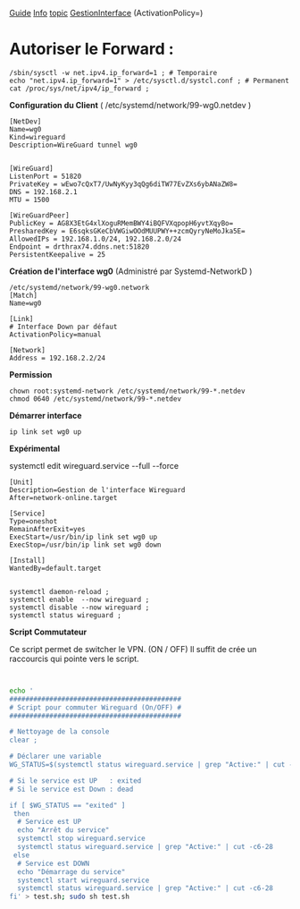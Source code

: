 [Guide](https://www.freedesktop.org/software/systemd/man/systemd.network.html)
[Info](https://github.com/systemd/systemd/blob/a2088fd025deb90839c909829e27eece40f7fce4/NEWS)
[topic](https://qastack.fr/server/753977/how-to-properly-permanent-enable-ip-forwarding-in-linux-with-systemd)
[GestionInterface](https://man.archlinux.org/man/systemd.network.5) (ActivationPolicy=)

# Autoriser le Forward :
```
/sbin/sysctl -w net.ipv4.ip_forward=1 ; # Temporaire 
echo "net.ipv4.ip_forward=1" > /etc/sysctl.d/systcl.conf ; # Permanent
cat /proc/sys/net/ipv4/ip_forward ; 
```


**Configuration du Client** ( /etc/systemd/network/99-wg0.netdev )
```
[NetDev]
Name=wg0
Kind=wireguard
Description=WireGuard tunnel wg0


[WireGuard]
ListenPort = 51820
PrivateKey = wEwo7cQxT7/UwNyKyy3qQg6diTW77EvZXs6ybANaZW8=
DNS = 192.168.2.1
MTU = 1500

[WireGuardPeer]
PublicKey = AG8X3EtG4xlXoguRMemBWY4iBQFVXqpopH6yvtXqyBo=
PresharedKey = E6sqksGKeCbVWGiwOOdMUUPWY++zcmQyryNeMoJka5E=
AllowedIPs = 192.168.1.0/24, 192.168.2.0/24
Endpoint = drthrax74.ddns.net:51820
PersistentKeepalive = 25
```


**Création de l'interface wg0** (Administré par Systemd-NetworkD )
```
/etc/systemd/network/99-wg0.network
[Match]
Name=wg0

[Link]
# Interface Down par défaut
ActivationPolicy=manual

[Network]
Address = 192.168.2.2/24
```

**Permission**
```
chown root:systemd-network /etc/systemd/network/99-*.netdev
chmod 0640 /etc/systemd/network/99-*.netdev
```

**Démarrer interface**
```
ip link set wg0 up
```


**Expérimental**

systemctl edit wireguard.service --full --force

```
[Unit]
Description=Gestion de l'interface Wireguard
After=network-online.target

[Service]
Type=oneshot
RemainAfterExit=yes
ExecStart=/usr/bin/ip link set wg0 up
ExecStop=/usr/bin/ip link set wg0 down

[Install]
WantedBy=default.target


systemctl daemon-reload ;
systemctl enable  --now wireguard ;
systemctl disable --now wireguard ;
systemctl status wireguard ;
```


**Script Commutateur**

Ce script permet de switcher le VPN. (ON / OFF)
Il suffit de crée un raccourcis qui pointe vers le script.

````bash


echo '
###########################################
# Script pour commuter Wireguard (On/OFF) #
###########################################

# Nettoyage de la console
clear ;

# Déclarer une variable
WG_STATUS=$(systemctl status wireguard.service | grep "Active:" | cut -c22-27)

# Si le service est UP   : exited
# Si le service est Down : dead

if [ $WG_STATUS == "exited" ]
 then
  # Service est UP
  echo "Arrêt du service"
  systemctl stop wireguard.service
  systemctl status wireguard.service | grep "Active:" | cut -c6-28
 else
  # Service est DOWN
  echo "Démarrage du service"
  systemctl start wireguard.service
  systemctl status wireguard.service | grep "Active:" | cut -c6-28
fi' > test.sh; sudo sh test.sh


````
